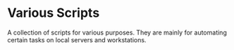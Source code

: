 Various Scripts
===============

A collection of scripts for various purposes. They are mainly for automating certain tasks on local servers and
workstations.
